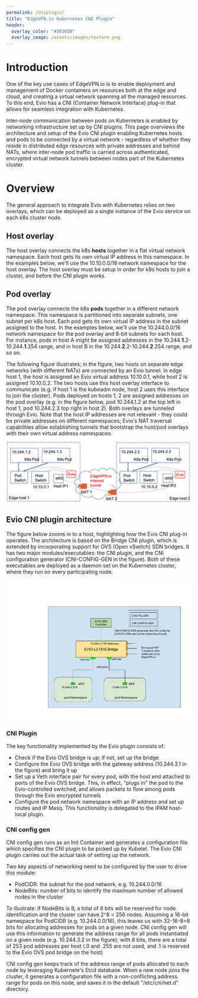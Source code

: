 ```yaml
---
permalink: /cniplugin/
title: "EdgeVPN.io Kubernetes CNI Plugin"
header:
  overlay_color: "#303030"
  overlay_image: /assets/images/texture.png
---
```


# <i class="fas fa-cubes"></i> Introduction

One of the key use cases of EdgeVPN.io is to enable deployment and management of Docker containers on resources both at the edge and cloud, and creating a virtual network spanning all the managed resources. To this end, Evio has a CNI (Container Network Interface) plug-in that allows for seamless integration with Kubernetes.

Inter-node communication between pods on Kubernetes is enabled by networking infrastructure set up by CNI plugins. This page overviews the architecture and setup of the Evio CNI plugin enabling Kubernetes hosts and pods to be connected by a virtual network - regardless of whether they reside in distributed edge resources with private addresses and behind NATs, where inter-node pod traffic is carried across authenticated, encrypted virtual network tunnels between nodes part of the Kubernetes cluster. 

# <i class="fas fa-cubes"></i> Overview

The general approach to integrate Evio with Kubernetes relies on two overlays, which can be deployed as a single instance of the Evio service on each k8s cluster node. 

## Host overlay

The host overlay connects the k8s **hosts** together in a flat virtual network namespace. Each host gets its own virtual IP address in this namespace. In the examples below, we'll use the 10.10.0.0/16 network namespace for the host overlay. The host overlay must be setup in order for k8s hosts to join a cluster, and before the CNI plugin works.

## Pod overlay

The pod overlay connects the k8s **pods** together in a different network namespace. This namespace is partitioned into separate subnets, one subnet per k8s host. Each pod gets its own virtual IP address in the subnet assigned to the host. In the examples below, we'll use the 10.244.0.0/16 network namespace for the pod overlay and 8-bit subnets for each host. For instance, pods in host A might be assigned addresses in the 10.244.__1__.2-10.244.__1__.254 range, and in host B in the 10.244.__2__.2-10.244.__2__.254 range, and so on.

The following figure illustrates; in the figure, two hosts on separate edge networks (with different NATs) are connected by an Evio tunnel. In edge host 1, the host is assigned an Evio virtual address 10.10.0.1, while host 2 is assigned 10.10.0.2. The two hosts use this host overlay interface to communicate (e.g. if host 1 is the kubeadm node, host 2 uses this interface to join the cluster). Pods deployed on hosts 1, 2 are assigned addresses on the pod overlay (e.g. in the figure below, pod 10.244.1.2 at the top left in host 1, pod 10.244.2.3 top right in host 2). Both overlays are tunneled through Evio. Note that the host IP addresses are not relevant - they could be private addresses on different namespaces; Evio's NAT traversal capabilities allow establishing tunnels that bootstrap the host/pod overlays with their own virtual address namespaces.

![Overview of EdgeVPN.io Kubernetes integration](/assets/images/evio-cni-overview_2.png)

## Evio CNI plugin architecture

The figure below zooms in to a host, highlighting how the Evio CNI plug-in operates. The architecture is based on the Bridge CNI plugin, which is extended by incorporating support for OVS (Open vSwitch) SDN bridges. It has two major modules/executables: the CNI plugin, and the CNI configuration generator (CNI-CONFIG-GEN in the figure). Both of these executables are deployed as a daemon set on the Kubernetes cluster, where they run on every participating node.

![Overview of EdgeVPN.io CNI plug-in](/assets/images/evio-cni-host_2.png)

### CNI Plugin

The key functionality implemented by the Evio plugin consists of:

* Check if the Evio OVS bridge is up; if not, set up the bridge
* Configure the Evio OVS bridge with the gateway address (10.244.3.1 in the figure) and bring it up
* Set up a Veth interface pair for every pod, with the host end attached to ports of the Evio OVS bridge. This, in effect, "plugs in" the pod to the Evio-controlled switched, and allows packets to flow among pods through the Evio encrypted tunnels
* Configure the pod network namespace with an IP address and set up routes and IP Masq. This functionality is delegated to the IPAM host-local plugin.

### CNI config gen

CNI config gen runs as an Init Container and generates a configuration file which specifies the CNI plugin to be picked up by Kubelet. The Evio CNI plugin carries out the actual task of setting up the network.

Two key aspects of networking need to be configured by the user to drive this module:

* PodCIDR: the subnet for the pod network, e.g. 10.244.0.0/16
* NodeBits: number of bits to identify the maximum number of allowed nodes in the cluster

To illustrate: if NodeBits is 8, a total of 8 bits will be reserved for node identification and the cluster can have 2^8 = 256 nodes. Assuming a 16-bit namespace for PodCIDR (e.g. 10.244.0.0/16), this leaves us with 32-16-8=8 bits for allocating addresses for pods on a given node. CNI config gen will use this information to generate the address range for all pods instantiated on a given node (e.g. 10.244.3.2 in the figure); with 8 bits, there are a total of 253 pod addresses per host (.0 and .255 are not used, and .1 is reserved to the Evio OVS pod bridge on the host)

CNI config gen keeps track of the address range of pods allocated to each node by leveraging Kubernete's Etcd database. When a new node joins the cluster, it generates a configuration file with a non-conflicting address range for pods on this node, and saves it in the default "/etc/cni/net.d" directory.

